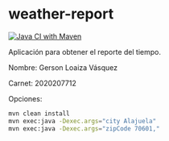 weather-report
==============
[![Java CI with Maven](https://github.com/Gerson2102/weather-report/actions/workflows/maven.yml/badge.svg?branch=master)](https://github.com/Gerson2102/weather-report/actions/workflows/maven.yml)

Aplicación para obtener el reporte del tiempo.

Nombre: Gerson Loaiza Vásquez

Carnet: 2020207712

Opciones:

```bash
mvn clean install
mvn exec:java -Dexec.args="city Alajuela"
mvn exec:java -Dexec.args="zipCode 70601,"
```